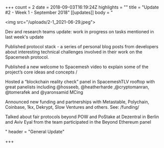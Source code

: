 +++
count = 2
date = 2018-09-03T16:19:24Z
highlights = ""
title = "Update #2 - Week 1 - September 2018"
[[updates]]
body = "<p><img src=\"/uploads/2-1_2021-06-29.jpeg\"></p><p>Dev and research teams update: work in progress on tasks mentioned in last week's update</p><p>Published protocol stack - a series of personal blog posts from developers about interesting technical challenges involved in their work on the Spacemesh protocol. </p><p>Published a new welcome to Spacemesh video to explain some of the project’s core ideas and concepts /</p><p>Hosted a “blockchain reality check” panel in SpacemeshTLV rooftop with great panelists including @hosseeb, @heatherharde ,@cryptomanran, @tomerafek and @yaronsamid MCing</p><p>Announced new funding and partnerships with Metastable, Polychain, Coinbase, 1kx, Dekrypt, Slow Ventures and others. See: /funding/</p><p>Talked about fair protocols beyond POW and PoStake at Dezentral in Berlin and Aviv Eyal from the team participated in the Beyond Ethereum panel</p>"
header = "General Update"

+++
